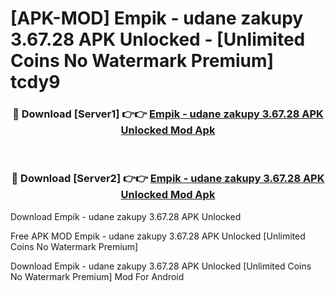 # [APK-MOD] Empik - udane zakupy 3.67.28 APK Unlocked - [Unlimited Coins No Watermark Premium] tcdy9



<div align="center">
<h3>🔴 Download [Server1] 👉👉 <a href="https://momento.my/?title=Empik_-_udane_zakupy_3.67.28_APK_Unlocked">Empik - udane zakupy 3.67.28 APK Unlocked Mod Apk</a></h3><br>

<h3>🔴 Download [Server2] 👉👉 <a href="https://momento.my/?title=Empik_-_udane_zakupy_3.67.28_APK_Unlocked">Empik - udane zakupy 3.67.28 APK Unlocked Mod Apk</a></h3>
</div>



Download Empik - udane zakupy 3.67.28 APK Unlocked 

Free APK MOD Empik - udane zakupy 3.67.28 APK Unlocked [Unlimited Coins No Watermark Premium]

Download Empik - udane zakupy 3.67.28 APK Unlocked [Unlimited Coins No Watermark Premium] Mod For Android
